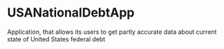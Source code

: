 # USANationalDebtApp
Application, that allows its users to get partly accurate data about current state of United States federal debt
